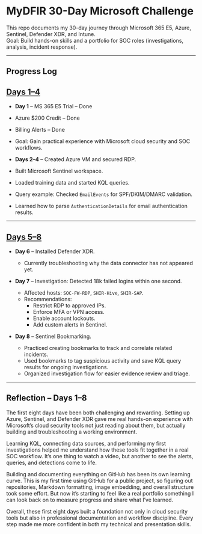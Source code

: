 # MyDFIR 30-Day Microsoft Challenge

This repo documents my 30-day journey through Microsoft 365 E5, Azure, Sentinel, Defender XDR, and Intune.  
Goal: Build hands-on skills and a portfolio for SOC roles (investigations, analysis, incident response).

---

## Progress Log

## [Days 1–4](https://github.com/KotilaSec/30-Day-Microsoft-Challenge/tree/main/Day%201-4)
- **Day 1** – MS 365 E5 Trial – Done  
- Azure $200 Credit – Done  
- Billing Alerts – Done  
- Goal: Gain practical experience with Microsoft cloud security and SOC workflows.  

- **Days 2–4** – Created Azure VM and secured RDP.  
- Built Microsoft Sentinel workspace.  
- Loaded training data and started KQL queries.  
- Query example: Checked `EmailEvents` for SPF/DKIM/DMARC validation.  
- Learned how to parse `AuthenticationDetails` for email authentication results.  

---

## [Days 5–8](https://github.com/KotilaSec/30-Day-Microsoft-Challenge/tree/main/Day%205-8)
- **Day 6** – Installed Defender XDR.  
  - Currently troubleshooting why the data connector has not appeared yet.  

- **Day 7** – Investigation: Detected 18k failed logins within one second.  
  - Affected hosts: `SOC-FW-RDP`, `SHIR-Hive`, `SHIR-SAP`.  
  - Recommendations:  
    - Restrict RDP to approved IPs.  
    - Enforce MFA or VPN access.  
    - Enable account lockouts.  
    - Add custom alerts in Sentinel.  

- **Day 8** – Sentinel Bookmarking.  
  - Practiced creating bookmarks to track and correlate related incidents.  
  - Used bookmarks to tag suspicious activity and save KQL query results for ongoing investigations.  
  - Organized investigation flow for easier evidence review and triage.

---

## Reflection – Days 1–8

The first eight days have been both challenging and rewarding. Setting up Azure, Sentinel, and Defender XDR gave me real hands-on experience with Microsoft’s cloud security tools not just reading about them, but actually building and troubleshooting a working environment.  

Learning KQL, connecting data sources, and performing my first investigations helped me understand how these tools fit together in a real SOC workflow. It’s one thing to watch a video, but another to see the alerts, queries, and detections come to life.  

Building and documenting everything on GitHub has been its own learning curve. This is my first time using GitHub for a public project, so figuring out repositories, Markdown formatting, image embedding, and overall structure took some effort. But now it’s starting to feel like a real portfolio something I can look back on to measure progress and share what I’ve learned.  

Overall, these first eight days built a foundation not only in cloud security tools but also in professional documentation and workflow discipline. Every step made me more confident in both my technical and presentation skills.

